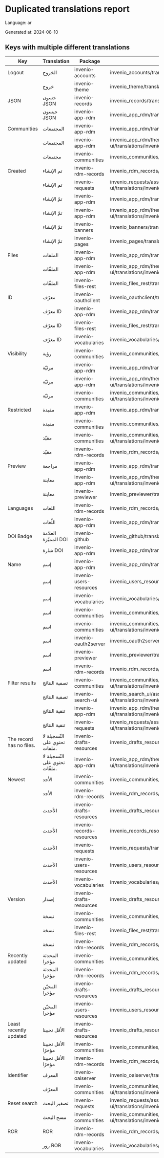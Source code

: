 # Duplicated translations report

Language: ar

Generated at: 2024-08-10


## Keys with multiple different translations


| Key | Translation | Package | File |
| --- | --- | --- | --- |
| Logout| الخروج | invenio-accounts | invenio_accounts/translations/ar/LC_MESSAGES/messages.po |
|| خروج | invenio-theme | invenio_theme/translations/ar/LC_MESSAGES/messages.po |
| JSON|  جسون JSON | invenio-records | invenio_records/translations/ar/LC_MESSAGES/messages.po |
|| جيسون JSON | invenio-app-rdm | invenio_app_rdm/translations/ar/LC_MESSAGES/messages.po |
| Communities| المجتمعات | invenio-app-rdm | invenio_app_rdm/translations/ar/LC_MESSAGES/messages.po |
|| المجتمعات | invenio-app-rdm | invenio_app_rdm/theme/assets/semantic-ui/translations/invenio_app_rdm/messages/ar/messages.po |
|| مجتمعات | invenio-communities | invenio_communities/translations/ar/LC_MESSAGES/messages.po |
| Created| تم الإنشاء | invenio-rdm-records | invenio_rdm_records/translations/ar/LC_MESSAGES/messages.po |
|| تم الإنشاء | invenio-requests | invenio_requests/assets/semantic-ui/translations/invenio_requests/messages/ar/messages.po |
|| تمّ الإنشاء | invenio-app-rdm | invenio_app_rdm/translations/ar/LC_MESSAGES/messages.po |
|| تمّ الإنشاء | invenio-app-rdm | invenio_app_rdm/theme/assets/semantic-ui/translations/invenio_app_rdm/messages/ar/messages.po |
|| تمّ الإنشاء | invenio-banners | invenio_banners/translations/ar/LC_MESSAGES/messages.po |
|| تمّ الإنشاء | invenio-pages | invenio_pages/translations/ar/LC_MESSAGES/messages.po |
| Files| الملفات | invenio-app-rdm | invenio_app_rdm/translations/ar/LC_MESSAGES/messages.po |
|| الملفّات | invenio-app-rdm | invenio_app_rdm/theme/assets/semantic-ui/translations/invenio_app_rdm/messages/ar/messages.po |
|| الملفّات | invenio-files-rest | invenio_files_rest/translations/ar/LC_MESSAGES/messages.po |
| ID| معرّف | invenio-oauthclient | invenio_oauthclient/translations/ar/LC_MESSAGES/messages.po |
|| معرّف ID | invenio-app-rdm | invenio_app_rdm/translations/ar/LC_MESSAGES/messages.po |
|| معرّف ID | invenio-files-rest | invenio_files_rest/translations/ar/LC_MESSAGES/messages.po |
|| معرّف ID | invenio-vocabularies | invenio_vocabularies/translations/ar/LC_MESSAGES/messages.po |
| Visibility| رؤية | invenio-communities | invenio_communities/translations/ar/LC_MESSAGES/messages.po |
|| مرئيّة | invenio-app-rdm | invenio_app_rdm/translations/ar/LC_MESSAGES/messages.po |
|| مرئيّة | invenio-app-rdm | invenio_app_rdm/theme/assets/semantic-ui/translations/invenio_app_rdm/messages/ar/messages.po |
|| مرئيّة | invenio-communities | invenio_communities/assets/semantic-ui/translations/invenio_communities/messages/ar/messages.po |
| Restricted| مقيدة | invenio-app-rdm | invenio_app_rdm/translations/ar/LC_MESSAGES/messages.po |
|| مقيدة | invenio-communities | invenio_communities/translations/ar/LC_MESSAGES/messages.po |
|| مقيّد | invenio-communities | invenio_communities/assets/semantic-ui/translations/invenio_communities/messages/ar/messages.po |
|| مقيّد | invenio-rdm-records | invenio_rdm_records/translations/ar/LC_MESSAGES/messages.po |
| Preview| مراجعة | invenio-app-rdm | invenio_app_rdm/translations/ar/LC_MESSAGES/messages.po |
|| معاينة | invenio-app-rdm | invenio_app_rdm/theme/assets/semantic-ui/translations/invenio_app_rdm/messages/ar/messages.po |
|| معاينة | invenio-previewer | invenio_previewer/translations/ar/LC_MESSAGES/messages.po |
| Languages| اللغات | invenio-rdm-records | invenio_rdm_records/translations/ar/LC_MESSAGES/messages.po |
|| اللّغات | invenio-app-rdm | invenio_app_rdm/translations/ar/LC_MESSAGES/messages.po |
| DOI Badge| العلامة المميّزة DOI | invenio-github | invenio_github/translations/ar/LC_MESSAGES/messages.po |
|| شارة DOI | invenio-app-rdm | invenio_app_rdm/translations/ar/LC_MESSAGES/messages.po |
| Name| إسم | invenio-app-rdm | invenio_app_rdm/translations/ar/LC_MESSAGES/messages.po |
|| إسم | invenio-users-resources | invenio_users_resources/translations/ar/LC_MESSAGES/messages.po |
|| إسم | invenio-vocabularies | invenio_vocabularies/translations/ar/LC_MESSAGES/messages.po |
|| اسم | invenio-communities | invenio_communities/translations/ar/LC_MESSAGES/messages.po |
|| اسم | invenio-communities | invenio_communities/assets/semantic-ui/translations/invenio_communities/messages/ar/messages.po |
|| اسم | invenio-oauth2server | invenio_oauth2server/translations/ar/LC_MESSAGES/messages.po |
|| اسم | invenio-previewer | invenio_previewer/translations/ar/LC_MESSAGES/messages.po |
|| اسم | invenio-rdm-records | invenio_rdm_records/translations/ar/LC_MESSAGES/messages.po |
| Filter results| تصفية النتائج  | invenio-communities | invenio_communities/assets/semantic-ui/translations/invenio_communities/messages/ar/messages.po |
|| تصفية النتائج  | invenio-search-ui | invenio_search_ui/assets/semantic-ui/translations/invenio_search_ui/messages/ar/messages.po |
|| تنقية النتائج | invenio-app-rdm | invenio_app_rdm/theme/assets/semantic-ui/translations/invenio_app_rdm/messages/ar/messages.po |
|| تنقية النتائج | invenio-requests | invenio_requests/assets/semantic-ui/translations/invenio_requests/messages/ar/messages.po |
| The record has no files.| التّسجيلة لا تحتوي على ملفات. | invenio-drafts-resources | invenio_drafts_resources/translations/ar/LC_MESSAGES/messages.po |
|| التّسجيلة لا تحتوي على ملفّات. | invenio-app-rdm | invenio_app_rdm/theme/assets/semantic-ui/translations/invenio_app_rdm/messages/ar/messages.po |
| Newest| الأجد | invenio-communities | invenio_communities/translations/ar/LC_MESSAGES/messages.po |
|| الأجد | invenio-rdm-records | invenio_rdm_records/translations/ar/LC_MESSAGES/messages.po |
|| الأحدث | invenio-drafts-resources | invenio_drafts_resources/translations/ar/LC_MESSAGES/messages.po |
|| الأحدث | invenio-records-resources | invenio_records_resources/translations/ar/LC_MESSAGES/messages.po |
|| الأحدث | invenio-requests | invenio_requests/translations/ar/LC_MESSAGES/messages.po |
|| الأحدث | invenio-users-resources | invenio_users_resources/translations/ar/LC_MESSAGES/messages.po |
|| الأحدث | invenio-vocabularies | invenio_vocabularies/translations/ar/LC_MESSAGES/messages.po |
| Version| إصدار | invenio-drafts-resources | invenio_drafts_resources/translations/ar/LC_MESSAGES/messages.po |
|| نسخة | invenio-communities | invenio_communities/translations/ar/LC_MESSAGES/messages.po |
|| نسخة | invenio-files-rest | invenio_files_rest/translations/ar/LC_MESSAGES/messages.po |
|| نسخة | invenio-rdm-records | invenio_rdm_records/translations/ar/LC_MESSAGES/messages.po |
| Recently updated| المحدثة مؤخرا | invenio-communities | invenio_communities/translations/ar/LC_MESSAGES/messages.po |
|| المحدثة مؤخرا | invenio-rdm-records | invenio_rdm_records/translations/ar/LC_MESSAGES/messages.po |
|| المحيّن مؤخرا | invenio-drafts-resources | invenio_drafts_resources/translations/ar/LC_MESSAGES/messages.po |
|| المحيّن مؤخرا | invenio-users-resources | invenio_users_resources/translations/ar/LC_MESSAGES/messages.po |
| Least recently updated| الأقل تحيينا | invenio-drafts-resources | invenio_drafts_resources/translations/ar/LC_MESSAGES/messages.po |
|| الأقل تحيينا مؤخرًا | invenio-communities | invenio_communities/translations/ar/LC_MESSAGES/messages.po |
|| الأقل تحيينا مؤخرًا | invenio-rdm-records | invenio_rdm_records/translations/ar/LC_MESSAGES/messages.po |
| Identifier| المعرف | invenio-oaiserver | invenio_oaiserver/translations/ar/LC_MESSAGES/messages.po |
|| المعرّف | invenio-communities | invenio_communities/assets/semantic-ui/translations/invenio_communities/messages/ar/messages.po |
| Reset search| تصفير البحث | invenio-requests | invenio_requests/assets/semantic-ui/translations/invenio_requests/messages/ar/messages.po |
|| مسح البحث | invenio-communities | invenio_communities/assets/semantic-ui/translations/invenio_communities/messages/ar/messages.po |
| ROR| ROR | invenio-rdm-records | invenio_rdm_records/translations/ar/LC_MESSAGES/messages.po |
|| رور ROR | invenio-vocabularies | invenio_vocabularies/translations/ar/LC_MESSAGES/messages.po |
